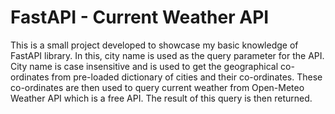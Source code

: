 # FastAPI - Current Weather API
This is a small project developed to showcase my basic knowledge of FastAPI library. In this, city name is used as the query parameter for the API. City name is case insensitive and is used to get the geographical co-ordinates from pre-loaded dictionary of cities and their co-ordinates. These co-ordinates are then used to query current weather from Open-Meteo Weather API which is a free API. The result of this query is then returned.

 
